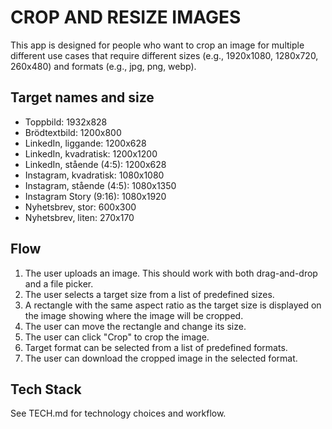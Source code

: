 # CROP AND RESIZE IMAGES

This app is designed for people who want to crop an image for multiple different use cases that require different sizes (e.g., 1920x1080, 1280x720, 260x480) and formats (e.g., jpg, png, webp).

## Target names and size
- Toppbild: 1932x828
- Brödtextbild: 1200x800
- LinkedIn, liggande: 1200x628
- LinkedIn, kvadratisk: 1200x1200
- LinkedIn, stående (4:5): 1200x628
- Instagram, kvadratisk: 1080x1080
- Instagram, stående (4:5): 1080x1350
- Instagram Story (9:16): 1080x1920
- Nyhetsbrev, stor: 600x300
- Nyhetsbrev, liten: 270x170

## Flow

1. The user uploads an image. This should work with both drag-and-drop and a file picker.
2. The user selects a target size from a list of predefined sizes.
3. A rectangle with the same aspect ratio as the target size is displayed on the image showing where the image will be cropped.
4. The user can move the rectangle and change its size.
5. The user can click "Crop" to crop the image.
6. Target format can be selected from a list of predefined formats.
7. The user can download the cropped image in the selected format.

## Tech Stack

See TECH.md for technology choices and workflow.